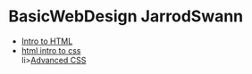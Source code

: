 # BasicWebDesign JarrodSwann


<ul>
	<li><a href="intro_to_html/index.html" target="_blank">Intro to HTML</a></li>
	<li><a href="html_intro_to_css/index.html" target="_blank">html intro to css</a></li>
	li><a href="advanced_css/index.html" target="_blank">Advanced CSS</a></li>
</ul>